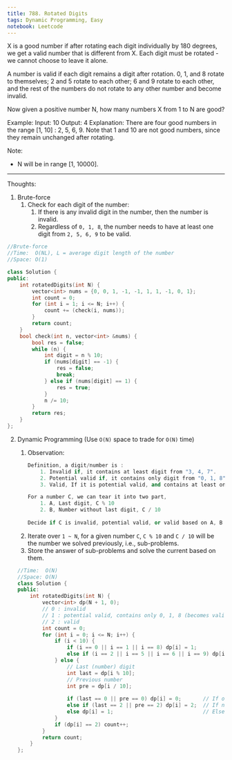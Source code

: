 ```yaml
---
title: 788. Rotated Digits
tags: Dynamic Programming, Easy
notebook: Leetcode
---
```


X is a good number if after rotating each digit individually by 180 degrees, we get a valid number that is different from X.  Each digit must be rotated - we cannot choose to leave it alone.

A number is valid if each digit remains a digit after rotation. 0, 1, and 8 rotate to themselves; 2 and 5 rotate to each other; 6 and 9 rotate to each other, and the rest of the numbers do not rotate to any other number and become invalid.

Now given a positive number N, how many numbers X from 1 to N are good?

Example:
Input: 10
Output: 4
Explanation: 
There are four good numbers in the range [1, 10] : 2, 5, 6, 9.
Note that 1 and 10 are not good numbers, since they remain unchanged after rotating.

Note:

- N  will be in range [1, 10000].

----------
Thoughts:
1. Brute-force 
   1. Check for each digit of the number:
      1. If there is any invalid digit in the number, then the number is invalid.
      2. Regardless of `0, 1, 8`, the number needs to have at least one digit from `2, 5, 6, 9` to be valid.
```c++
//Brute-force
//Time:  O(NL), L = average digit length of the number
//Space: O(1)

class Solution {
public:
    int rotatedDigits(int N) {
        vector<int> nums = {0, 0, 1, -1, -1, 1, 1, -1, 0, 1};
        int count = 0;
        for (int i = 1; i <= N; i++) {
            count += (check(i, nums));
        }
        return count;
    }
    bool check(int n, vector<int> &nums) {
        bool res = false;
        while (n) {
            int digit = n % 10;
            if (nums[digit] == -1) {
                res = false;
                break;
            } else if (nums[digit] == 1) {
                res = true;
            }
            n /= 10;
        }
        return res;
    }
};
```

2. Dynamic Programming (Use `O(N)` space to trade for `O(N)` time)
    1. Observation:
        ```c++
        Definition, a digit/number is :
            1. Invalid if, it contains at least digit from "3, 4, 7".
            2. Potential valid if, it contains only digit from "0, 1, 8"
            3. Valid, If it is potential valid, and contains at least on digit from "2, 5, 6, 9"

        For a number C, we can tear it into two part, 
            1. A, Last digit, C % 10
            2. B, Number without last digit, C / 10
            
        Decide if C is invalid, potential valid, or valid based on A, B and the definitions. 
        ```
    2. Iterate over `1 ~ N`, for a given number `C`, `C % 10` and `C / 10` will be the number we solved previously, i.e., sub-problems.
    3. Store the answer of sub-problems and solve the current based on them.

    ```c++
    //Time:  O(N)
    //Space: O(N)
    class Solution {
    public:
        int rotatedDigits(int N) {
            vector<int> dp(N + 1, 0);
            // 0 : invalid
            // 1 : potential valid, contains only 0, 1, 8 (becomes valid if paired with a valid number)
            // 2 : valid 
            int count = 0;
            for (int i = 0; i <= N; i++) {
                if (i < 10) {
                    if (i == 0 || i == 1 || i == 8) dp[i] = 1;
                    else if (i == 2 || i == 5 || i == 6 || i == 9) dp[i] = 2;
                } else {
                    // Last (number) digit
                    int last = dp[i % 10];
                    // Previous number
                    int pre = dp[i / 10];
                    
                    if (last == 0 || pre == 0) dp[i] = 0;       // If one of them is invalid, then invalid
                    else if (last == 2 || pre == 2) dp[i] = 2;  // If no one is invalid and any one of them is valid, then valid
                    else dp[i] = 1;                             // Else, keep it as potential valid 
                }
                if (dp[i] == 2) count++;
            }
            return count;
        }
    };
    ```